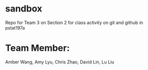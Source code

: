 # sandbox
Repo for Team 3 on Section 2 for class activity on git and github in pstat197a

# Team Member: 
Amber Wang, Amy Lyu, Chris Zhao, David Lin, Lu Liu



